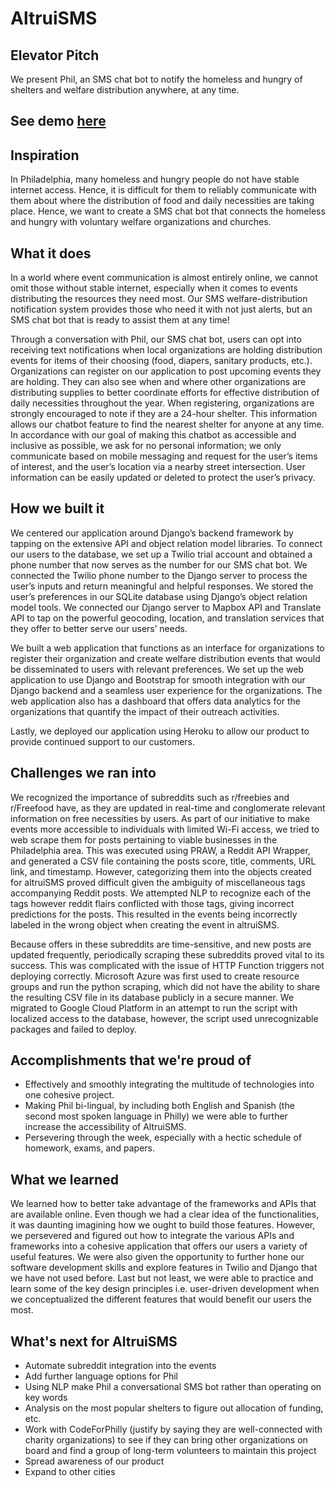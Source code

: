# AltruiSMS 

## Elevator Pitch
We present Phil, an SMS chat bot to notify the homeless and hungry of shelters and welfare distribution anywhere, at any time.

## See demo [here](https://youtu.be/Za9T4aq0ilw)

## Inspiration
In Philadelphia, many homeless and hungry people do not have stable internet access. Hence, it is difficult for them to reliably communicate with them about where the distribution of food and daily necessities are taking place. Hence, we want to create a SMS chat bot that connects the homeless and hungry with voluntary welfare organizations and churches.


## What it does
In a world where event communication is almost entirely online, we cannot omit those without stable internet, especially when it comes to events distributing the resources they need most. Our SMS welfare-distribution notification system provides those who need it with not just alerts, but an SMS chat bot that is ready to assist them at any time!

Through a conversation with Phil, our SMS chat bot, users can opt into receiving text notifications when local organizations are holding distribution events for items of their choosing (food, diapers, sanitary products, etc.). Organizations can register on our application to post upcoming events they are holding. They can also see when and where other organizations are distributing supplies to better coordinate efforts for effective distribution of daily necessities throughout the year. When registering, organizations are strongly encouraged to note if they are a 24-hour shelter. This information allows our chatbot feature to find the nearest shelter for anyone at any time. In accordance with our goal of making this chatbot as accessible and inclusive as possible, we ask for no personal information; we only communicate based on mobile messaging and request for the user’s items of interest, and the user’s location via a nearby street intersection. User information can be easily updated or deleted to protect the user’s privacy.


## How we built it
We centered our application around Django’s backend framework by tapping on the extensive API and object relation model libraries. To connect our users to the database, we set up a Twilio trial account and obtained a phone number that now serves as the number for our SMS chat bot. We connected the Twilio phone number to the Django server to process the user’s inputs and return meaningful and helpful responses. We stored the user’s preferences in our SQLite database using Django’s object relation model tools. We connected our Django server to Mapbox API and Translate API to tap on the powerful geocoding, location, and translation services that they offer to better serve our users’ needs.

We built a web application that functions as an interface for organizations to register their organization and create welfare distribution events that would be disseminated to users with relevant preferences. We set up the web application to use Django and Bootstrap for smooth integration with our Django backend and a seamless user experience for the organizations. The web application also has a dashboard that offers data analytics for the organizations that quantify the impact of their outreach activities. 

Lastly, we deployed our application using Heroku to allow our product to provide continued support to our customers. 


## Challenges we ran into
We recognized the importance of subreddits such as r/freebies and r/Freefood have, as they are updated in real-time and conglomerate relevant information on free necessities by users. As part of our initiative to make events more accessible to individuals with limited Wi-Fi access, we tried to web scrape them for posts pertaining to viable businesses in the Philadelphia area. This was executed using PRAW, a Reddit API Wrapper, and generated a CSV file containing the posts score, title, comments, URL link, and timestamp. However, categorizing them into the objects created for altruiSMS proved difficult given the ambiguity of miscellaneous tags accompanying Reddit posts. We attempted NLP to recognize each of the tags however reddit flairs conflicted with those tags, giving incorrect predictions for the posts. This resulted in the events being incorrectly labeled in the wrong object when creating the event in altruiSMS.

Because offers in these subreddits are time-sensitive, and new posts are updated frequently, periodically scraping these subreddits proved vital to its success. This was complicated with the issue of HTTP Function triggers not deploying correctly. Microsoft Azure was first used to create resource groups and run the python scraping, which did not have the ability to share the resulting CSV file in its database publicly in a secure manner. We migrated to Google Cloud Platform in an attempt to run the script with localized access to the database, however, the script used unrecognizable packages and failed to deploy.


## Accomplishments that we're proud of
- Effectively and smoothly integrating the multitude of technologies into one cohesive project. 
- Making Phil bi-lingual, by including both English and Spanish (the second most spoken language in Philly) we were able to further increase the accessibility of AltruiSMS.
- Persevering through the week, especially with a hectic schedule of homework, exams, and papers. 


## What we learned
We learned how to better take advantage of the frameworks and APIs that are available online. Even though we had a clear idea of the functionalities, it was daunting imagining how we ought to build those features. However, we persevered and figured out how to integrate the various APIs and frameworks into a cohesive application that offers our users a variety of useful features. We were also given the opportunity to further hone our software development skills and explore features in Twilio and Django that we have not used before. Last but not least, we were able to practice and learn some of the key design principles i.e. user-driven development when we conceptualized the different features that would benefit our users the most.


## What's next for AltruiSMS
- Automate subreddit integration into the events
- Add further language options for Phil
- Using NLP make Phil a conversational SMS bot rather than operating on key words
- Analysis on the most popular shelters to figure out allocation of funding, etc.
- Work with CodeForPhilly (justify by saying they are well-connected with charity organizations) to see if they can bring other organizations on board and find a group of long-term volunteers to maintain this project	
- Spread awareness of our product
- Expand to other cities

